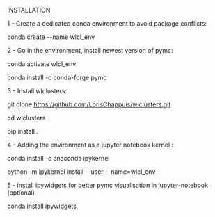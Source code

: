 INSTALLATION 

1 - Create a dedicated conda environment to avoid package conflicts:

conda create --name wlcl_env


2 - Go in the environment, install newest version of pymc:

conda activate wlcl_env

conda install -c conda-forge pymc


3 - Install wlclusters:

git clone https://github.com/LorisChappuis/wlclusters.git

cd wlclusters

pip install .


4 - Adding the environment as a jupyter notebook kernel :

conda install -c anaconda ipykernel

python -m ipykernel install --user --name=wlcl_env



5 - install ipywidgets for better pymc visualisation in jupyter-notebook (optional)

conda install ipywidgets
